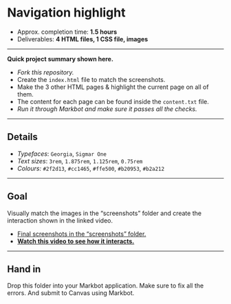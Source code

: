 # Navigation highlight

- Approx. completion time: **1.5 hours**
- Deliverables: **4 HTML files, 1 CSS file, images**

---

**Quick project summary shown here.**

- *Fork this repository.*
- Create the `index.html` file to match the screenshots.
- Make the 3 other HTML pages & highlight the current page on all of them.
- The content for each page can be found inside the `content.txt` file.
- *Run it through Markbot and make sure it passes all the checks.*

---

## Details

- *Typefaces*: `Georgia`, `Sigmar One`
- *Text sizes*: `3rem`, `1.875rem`, `1.125rem`, `0.75rem`
- *Colours:* `#2f2d13`, `#cc1465`, `#ffe500`, `#b20953`, `#b2a212`

---

## Goal

Visually match the images in the “screenshots” folder and create the interaction shown in the linked video.

- [Final screenshots in the “screenshots” folder.](screenshots)
- [**Watch this video to see how it interacts.**](https://youtu.be/3vzczaKij9A)

---

## Hand in

Drop this folder into your Markbot application. Make sure to fix all the errors. And submit to Canvas using Markbot.
